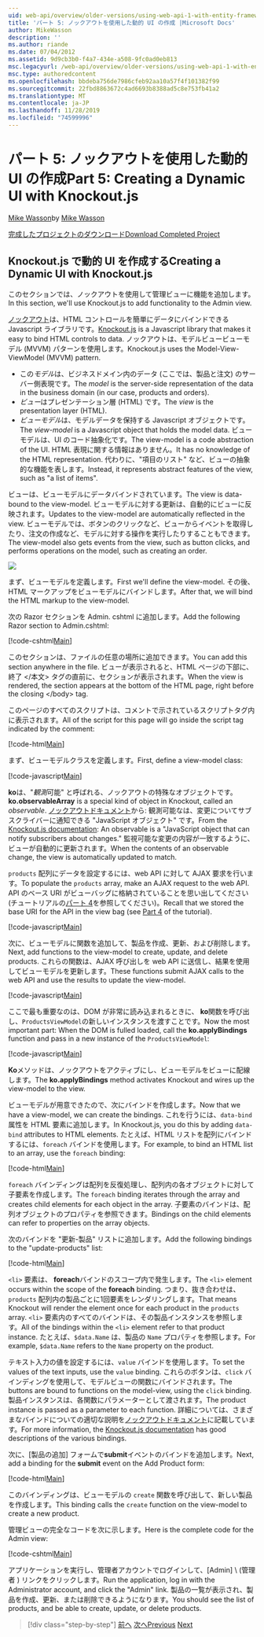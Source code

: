 ```yaml
---
uid: web-api/overview/older-versions/using-web-api-1-with-entity-framework-5/using-web-api-with-entity-framework-part-5
title: 'パート 5: ノックアウトを使用した動的 UI の作成 |Microsoft Docs'
author: MikeWasson
description: ''
ms.author: riande
ms.date: 07/04/2012
ms.assetid: 9d9cb3b0-f4a7-434e-a508-9fc0ad0eb813
msc.legacyurl: /web-api/overview/older-versions/using-web-api-1-with-entity-framework-5/using-web-api-with-entity-framework-part-5
msc.type: authoredcontent
ms.openlocfilehash: bbdeba756de7986cfeb92aa10a57f4f101382f99
ms.sourcegitcommit: 22fbd8863672c4ad6693b8388ad5c8e753fb41a2
ms.translationtype: MT
ms.contentlocale: ja-JP
ms.lasthandoff: 11/28/2019
ms.locfileid: "74599996"
---
```

# <a name="part-5-creating-a-dynamic-ui-with-knockoutjs"></a><span data-ttu-id="57a2a-102">パート 5: ノックアウトを使用した動的 UI の作成</span><span class="sxs-lookup"><span data-stu-id="57a2a-102">Part 5: Creating a Dynamic UI with Knockout.js</span></span>

<span data-ttu-id="57a2a-103">[Mike Wasson](https://github.com/MikeWasson)</span><span class="sxs-lookup"><span data-stu-id="57a2a-103">by [Mike Wasson](https://github.com/MikeWasson)</span></span>

[<span data-ttu-id="57a2a-104">完成したプロジェクトのダウンロード</span><span class="sxs-lookup"><span data-stu-id="57a2a-104">Download Completed Project</span></span>](https://code.msdn.microsoft.com/ASP-NET-Web-API-with-afa30545)

## <a name="creating-a-dynamic-ui-with-knockoutjs"></a><span data-ttu-id="57a2a-105">Knockout.js で動的 UI を作成する</span><span class="sxs-lookup"><span data-stu-id="57a2a-105">Creating a Dynamic UI with Knockout.js</span></span>

<span data-ttu-id="57a2a-106">このセクションでは、ノックアウトを使用して管理ビューに機能を追加します。</span><span class="sxs-lookup"><span data-stu-id="57a2a-106">In this section, we'll use Knockout.js to add functionality to the Admin view.</span></span>

<span data-ttu-id="57a2a-107">[ノックアウト](http://knockoutjs.com/)は、HTML コントロールを簡単にデータにバインドできる Javascript ライブラリです。</span><span class="sxs-lookup"><span data-stu-id="57a2a-107">[Knockout.js](http://knockoutjs.com/) is a Javascript library that makes it easy to bind HTML controls to data.</span></span> <span data-ttu-id="57a2a-108">ノックアウトは、モデルビュービューモデル (MVVM) パターンを使用します。</span><span class="sxs-lookup"><span data-stu-id="57a2a-108">Knockout.js uses the Model-View-ViewModel (MVVM) pattern.</span></span>

- <span data-ttu-id="57a2a-109">この*モデル*は、ビジネスドメイン内のデータ (ここでは、製品と注文) のサーバー側表現です。</span><span class="sxs-lookup"><span data-stu-id="57a2a-109">The *model* is the server-side representation of the data in the business domain (in our case, products and orders).</span></span>
- <span data-ttu-id="57a2a-110">*ビュー*はプレゼンテーション層 (HTML) です。</span><span class="sxs-lookup"><span data-stu-id="57a2a-110">The *view* is the presentation layer (HTML).</span></span>
- <span data-ttu-id="57a2a-111">*ビューモデル*は、モデルデータを保持する Javascript オブジェクトです。</span><span class="sxs-lookup"><span data-stu-id="57a2a-111">The *view-model* is a Javascript object that holds the model data.</span></span> <span data-ttu-id="57a2a-112">ビューモデルは、UI のコード抽象化です。</span><span class="sxs-lookup"><span data-stu-id="57a2a-112">The view-model is a code abstraction of the UI.</span></span> <span data-ttu-id="57a2a-113">HTML 表現に関する情報はありません。</span><span class="sxs-lookup"><span data-stu-id="57a2a-113">It has no knowledge of the HTML representation.</span></span> <span data-ttu-id="57a2a-114">代わりに、"項目のリスト" など、ビューの抽象的な機能を表します。</span><span class="sxs-lookup"><span data-stu-id="57a2a-114">Instead, it represents abstract features of the view, such as "a list of items".</span></span>

<span data-ttu-id="57a2a-115">ビューは、ビューモデルにデータバインドされています。</span><span class="sxs-lookup"><span data-stu-id="57a2a-115">The view is data-bound to the view-model.</span></span> <span data-ttu-id="57a2a-116">ビューモデルに対する更新は、自動的にビューに反映されます。</span><span class="sxs-lookup"><span data-stu-id="57a2a-116">Updates to the view-model are automatically reflected in the view.</span></span> <span data-ttu-id="57a2a-117">ビューモデルでは、ボタンのクリックなど、ビューからイベントを取得したり、注文の作成など、モデルに対する操作を実行したりすることもできます。</span><span class="sxs-lookup"><span data-stu-id="57a2a-117">The view-model also gets events from the view, such as button clicks, and performs operations on the model, such as creating an order.</span></span>

![](using-web-api-with-entity-framework-part-5/_static/image1.png)

<span data-ttu-id="57a2a-118">まず、ビューモデルを定義します。</span><span class="sxs-lookup"><span data-stu-id="57a2a-118">First we'll define the view-model.</span></span> <span data-ttu-id="57a2a-119">その後、HTML マークアップをビューモデルにバインドします。</span><span class="sxs-lookup"><span data-stu-id="57a2a-119">After that, we will bind the HTML markup to the view-model.</span></span>

<span data-ttu-id="57a2a-120">次の Razor セクションを Admin. cshtml に追加します。</span><span class="sxs-lookup"><span data-stu-id="57a2a-120">Add the following Razor section to Admin.cshtml:</span></span>

[!code-cshtml[Main](using-web-api-with-entity-framework-part-5/samples/sample1.cshtml)]

<span data-ttu-id="57a2a-121">このセクションは、ファイルの任意の場所に追加できます。</span><span class="sxs-lookup"><span data-stu-id="57a2a-121">You can add this section anywhere in the file.</span></span> <span data-ttu-id="57a2a-122">ビューが表示されると、HTML ページの下部に、終了 &lt;/本文&gt; タグの直前に、セクションが表示されます。</span><span class="sxs-lookup"><span data-stu-id="57a2a-122">When the view is rendered, the section appears at the bottom of the HTML page, right before the closing &lt;/body&gt; tag.</span></span>

<span data-ttu-id="57a2a-123">このページのすべてのスクリプトは、コメントで示されているスクリプトタグ内に表示されます。</span><span class="sxs-lookup"><span data-stu-id="57a2a-123">All of the script for this page will go inside the script tag indicated by the comment:</span></span>

[!code-html[Main](using-web-api-with-entity-framework-part-5/samples/sample2.html)]

<span data-ttu-id="57a2a-124">まず、ビューモデルクラスを定義します。</span><span class="sxs-lookup"><span data-stu-id="57a2a-124">First, define a view-model class:</span></span>

[!code-javascript[Main](using-web-api-with-entity-framework-part-5/samples/sample3.js)]

<span data-ttu-id="57a2a-125">**ko**は、"*観測*可能" と呼ばれる、ノックアウトの特殊なオブジェクトです。</span><span class="sxs-lookup"><span data-stu-id="57a2a-125">**ko.observableArray** is a special kind of object in Knockout, called an *observable*.</span></span> <span data-ttu-id="57a2a-126">[ノックアウトドキュメント](http://knockoutjs.com/documentation/observables.html)から: 観測可能なは、変更についてサブスクライバーに通知できる "JavaScript オブジェクト" です。</span><span class="sxs-lookup"><span data-stu-id="57a2a-126">From the [Knockout.js documentation](http://knockoutjs.com/documentation/observables.html): An observable is a "JavaScript object that can notify subscribers about changes."</span></span> <span data-ttu-id="57a2a-127">監視可能な変更の内容が一致するように、ビューが自動的に更新されます。</span><span class="sxs-lookup"><span data-stu-id="57a2a-127">When the contents of an observable change, the view is automatically updated to match.</span></span>

<span data-ttu-id="57a2a-128">`products` 配列にデータを設定するには、web API に対して AJAX 要求を行います。</span><span class="sxs-lookup"><span data-stu-id="57a2a-128">To populate the `products` array, make an AJAX request to the web API.</span></span> <span data-ttu-id="57a2a-129">API のベース URI がビューバッグに格納されていることを思い出してください (チュートリアルの[パート 4](using-web-api-with-entity-framework-part-4.md)を参照してください)。</span><span class="sxs-lookup"><span data-stu-id="57a2a-129">Recall that we stored the base URI for the API in the view bag (see [Part 4](using-web-api-with-entity-framework-part-4.md) of the tutorial).</span></span>

[!code-javascript[Main](using-web-api-with-entity-framework-part-5/samples/sample4.js?highlight=5)]

<span data-ttu-id="57a2a-130">次に、ビューモデルに関数を追加して、製品を作成、更新、および削除します。</span><span class="sxs-lookup"><span data-stu-id="57a2a-130">Next, add functions to the view-model to create, update, and delete products.</span></span> <span data-ttu-id="57a2a-131">これらの関数は、AJAX 呼び出しを web API に送信し、結果を使用してビューモデルを更新します。</span><span class="sxs-lookup"><span data-stu-id="57a2a-131">These functions submit AJAX calls to the web API and use the results to update the view-model.</span></span>

[!code-javascript[Main](using-web-api-with-entity-framework-part-5/samples/sample5.js?highlight=7)]

<span data-ttu-id="57a2a-132">ここで最も重要なのは、DOM が非常に読み込まれるときに、 **ko**関数を呼び出し、`ProductsViewModel`の新しいインスタンスを渡すことです。</span><span class="sxs-lookup"><span data-stu-id="57a2a-132">Now the most important part: When the DOM is fulled loaded, call the **ko.applyBindings** function and pass in a new instance of the `ProductsViewModel`:</span></span>

[!code-javascript[Main](using-web-api-with-entity-framework-part-5/samples/sample6.js)]

<span data-ttu-id="57a2a-133">**Ko**メソッドは、ノックアウトをアクティブにし、ビューモデルをビューに配線します。</span><span class="sxs-lookup"><span data-stu-id="57a2a-133">The **ko.applyBindings** method activates Knockout and wires up the view-model to the view.</span></span>

<span data-ttu-id="57a2a-134">ビューモデルが用意できたので、次にバインドを作成します。</span><span class="sxs-lookup"><span data-stu-id="57a2a-134">Now that we have a view-model, we can create the bindings.</span></span> <span data-ttu-id="57a2a-135">これを行うには、`data-bind` 属性を HTML 要素に追加します。</span><span class="sxs-lookup"><span data-stu-id="57a2a-135">In Knockout.js, you do this by adding `data-bind` attributes to HTML elements.</span></span> <span data-ttu-id="57a2a-136">たとえば、HTML リストを配列にバインドするには、`foreach` バインドを使用します。</span><span class="sxs-lookup"><span data-stu-id="57a2a-136">For example, to bind an HTML list to an array, use the `foreach` binding:</span></span>

[!code-html[Main](using-web-api-with-entity-framework-part-5/samples/sample7.html?highlight=1)]

<span data-ttu-id="57a2a-137">`foreach` バインディングは配列を反復処理し、配列内の各オブジェクトに対して子要素を作成します。</span><span class="sxs-lookup"><span data-stu-id="57a2a-137">The `foreach` binding iterates through the array and creates child elements for each object in the array.</span></span> <span data-ttu-id="57a2a-138">子要素のバインドは、配列オブジェクトのプロパティを参照できます。</span><span class="sxs-lookup"><span data-stu-id="57a2a-138">Bindings on the child elements can refer to properties on the array objects.</span></span>

<span data-ttu-id="57a2a-139">次のバインドを "更新-製品" リストに追加します。</span><span class="sxs-lookup"><span data-stu-id="57a2a-139">Add the following bindings to the "update-products" list:</span></span>

[!code-html[Main](using-web-api-with-entity-framework-part-5/samples/sample8.html)]

<span data-ttu-id="57a2a-140">`<li>` 要素は、 **foreach**バインドのスコープ内で発生します。</span><span class="sxs-lookup"><span data-stu-id="57a2a-140">The `<li>` element occurs within the scope of the **foreach** binding.</span></span> <span data-ttu-id="57a2a-141">つまり、抜き合わせは、`products` 配列内の製品ごとに1回要素をレンダリングします。</span><span class="sxs-lookup"><span data-stu-id="57a2a-141">That means Knockout will render the element once for each product in the `products` array.</span></span> <span data-ttu-id="57a2a-142">`<li>` 要素内のすべてのバインドは、その製品インスタンスを参照します。</span><span class="sxs-lookup"><span data-stu-id="57a2a-142">All of the bindings within the `<li>` element refer to that product instance.</span></span> <span data-ttu-id="57a2a-143">たとえば、`$data.Name` は、製品の `Name` プロパティを参照します。</span><span class="sxs-lookup"><span data-stu-id="57a2a-143">For example, `$data.Name` refers to the `Name` property on the product.</span></span>

<span data-ttu-id="57a2a-144">テキスト入力の値を設定するには、`value` バインドを使用します。</span><span class="sxs-lookup"><span data-stu-id="57a2a-144">To set the values of the text inputs, use the `value` binding.</span></span> <span data-ttu-id="57a2a-145">これらのボタンは、`click` バインディングを使用して、モデルビューの関数にバインドされます。</span><span class="sxs-lookup"><span data-stu-id="57a2a-145">The buttons are bound to functions on the model-view, using the `click` binding.</span></span> <span data-ttu-id="57a2a-146">製品インスタンスは、各関数にパラメーターとして渡されます。</span><span class="sxs-lookup"><span data-stu-id="57a2a-146">The product instance is passed as a parameter to each function.</span></span> <span data-ttu-id="57a2a-147">詳細については、さまざまなバインドについての適切な説明を[ノックアウトドキュメント](http://knockoutjs.com/documentation/observables.html)に記載しています。</span><span class="sxs-lookup"><span data-stu-id="57a2a-147">For more information, the [Knockout.js documentation](http://knockoutjs.com/documentation/observables.html) has good descriptions of the various bindings.</span></span>

<span data-ttu-id="57a2a-148">次に、[製品の追加] フォームで**submit**イベントのバインドを追加します。</span><span class="sxs-lookup"><span data-stu-id="57a2a-148">Next, add a binding for the **submit** event on the Add Product form:</span></span>

[!code-html[Main](using-web-api-with-entity-framework-part-5/samples/sample9.html)]

<span data-ttu-id="57a2a-149">このバインディングは、ビューモデルの `create` 関数を呼び出して、新しい製品を作成します。</span><span class="sxs-lookup"><span data-stu-id="57a2a-149">This binding calls the `create` function on the view-model to create a new product.</span></span>

<span data-ttu-id="57a2a-150">管理ビューの完全なコードを次に示します。</span><span class="sxs-lookup"><span data-stu-id="57a2a-150">Here is the complete code for the Admin view:</span></span>

[!code-cshtml[Main](using-web-api-with-entity-framework-part-5/samples/sample10.cshtml)]

<span data-ttu-id="57a2a-151">アプリケーションを実行し、管理者アカウントでログインして、[Admin] \ (管理者 \) リンクをクリックします。</span><span class="sxs-lookup"><span data-stu-id="57a2a-151">Run the application, log in with the Administrator account, and click the "Admin" link.</span></span> <span data-ttu-id="57a2a-152">製品の一覧が表示され、製品を作成、更新、または削除できるようになります。</span><span class="sxs-lookup"><span data-stu-id="57a2a-152">You should see the list of products, and be able to create, update, or delete products.</span></span>

> [!div class="step-by-step"]
> <span data-ttu-id="57a2a-153">[前へ](using-web-api-with-entity-framework-part-4.md)
> [次へ](using-web-api-with-entity-framework-part-6.md)</span><span class="sxs-lookup"><span data-stu-id="57a2a-153">[Previous](using-web-api-with-entity-framework-part-4.md)
[Next](using-web-api-with-entity-framework-part-6.md)</span></span>
